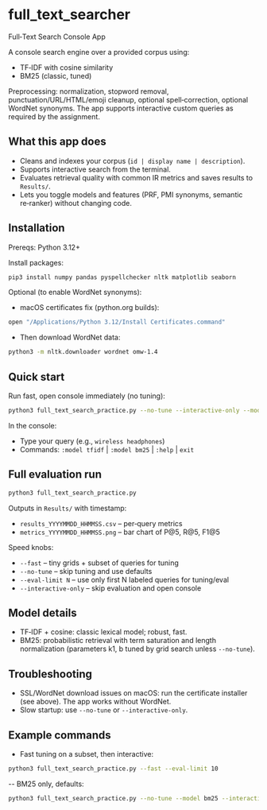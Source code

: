 # full_text_searcher
Full‑Text Search Console App

A console search engine over a provided corpus using:
- TF‑IDF with cosine similarity
- BM25 (classic, tuned)

Preprocessing: normalization, stopword removal, punctuation/URL/HTML/emoji cleanup, optional spell‑correction, optional WordNet synonyms. The app supports interactive custom queries as required by the assignment.

## What this app does
- Cleans and indexes your corpus (`id | display name | description`).
- Supports interactive search from the terminal.
- Evaluates retrieval quality with common IR metrics and saves results to `Results/`.
- Lets you toggle models and features (PRF, PMI synonyms, semantic re‑ranker) without changing code.

## Installation
Prereqs: Python 3.12+

Install packages:
```bash
pip3 install numpy pandas pyspellchecker nltk matplotlib seaborn
```

Optional (to enable WordNet synonyms):
- macOS certificates fix (python.org builds):
```bash
open "/Applications/Python 3.12/Install Certificates.command"
```
- Then download WordNet data:
```bash
python3 -m nltk.downloader wordnet omw-1.4
```


## Quick start
Run fast, open console immediately (no tuning):
```bash
python3 full_text_search_practice.py --no-tune --interactive-only --model bm25
```

In the console:
- Type your query (e.g., `wireless headphones`)
- Commands: `:model tfidf` | `:model bm25` | `:help` | `exit`

## Full evaluation run
```bash
python3 full_text_search_practice.py
```
Outputs in `Results/` with timestamp:
- `results_YYYYMMDD_HHMMSS.csv` – per‑query metrics
- `metrics_YYYYMMDD_HHMMSS.png` – bar chart of P@5, R@5, F1@5

Speed knobs:
- `--fast` – tiny grids + subset of queries for tuning
- `--no-tune` – skip tuning and use defaults
- `--eval-limit N` – use only first N labeled queries for tuning/eval
- `--interactive-only` – skip evaluation and open console

## Model details
- TF‑IDF + cosine: classic lexical model; robust, fast.
- BM25: probabilistic retrieval with term saturation and length normalization (parameters k1, b tuned by grid search unless `--no-tune`).

## Troubleshooting
- SSL/WordNet download issues on macOS: run the certificate installer (see above). The app works without WordNet.
- Slow startup: use `--no-tune` or `--interactive-only`.

## Example commands
- Fast tuning on a subset, then interactive:
```bash
python3 full_text_search_practice.py --fast --eval-limit 10
```
-- BM25 only, defaults:
```bash
python3 full_text_search_practice.py --no-tune --model bm25 --interactive-only
```



